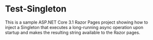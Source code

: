 # Test-Singleton
This is a sample ASP.NET Core 3.1 Razor Pages project showing how to inject a Singleton that executes a long-running async
operation upon startup and makes the resulting string available to the Razor pages.
